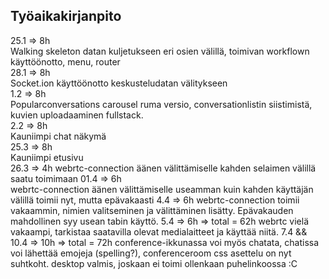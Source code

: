 ## Työaikakirjanpito
25.1 => 8h     
  Walking skeleton datan kuljetukseen eri osien välillä, toimivan workflown käyttöönotto, menu, router  
28.1 => 8h   
  Socket.ion käyttöönotto keskusteludatan välitykseen  
1.2 => 8h  
  Popularconversations carousel ruma versio, conversationlistin siistimistä, kuvien uploadaaminen fullstack.   
2.2 => 8h     
  Kauniimpi chat näkymä   
25.3 => 8h   
  Kauniimpi etusivu   
26.3 => 4h
  webrtc-connection äänen välittämiselle kahden selaimen välillä saatu toimimaan
01.4 => 6h  
  webrtc-connection äänen välittämiselle useamman kuin kahden käyttäjän välillä toimii nyt, mutta epävakaasti
4.4 => 6h
  webrtc-connection toimii vakaammin, nimien valitseminen ja välittäminen lisätty. Epävakauden mahdollinen syy usean tabin käyttö.
5.4 => 6h => total = 62h
  webrtc vielä vakaampi, tarkistaa saatavilla olevat medialaitteet ja käyttää niitä.
7.4 && 10.4 => 10h => total = 72h
  conference-ikkunassa voi myös chatata, chatissa voi lähettää emojeja (spelling?), conferenceroom css asettelu on nyt suhtkoht. desktop valmis, joskaan ei toimi ollenkaan puhelinkoossa :C